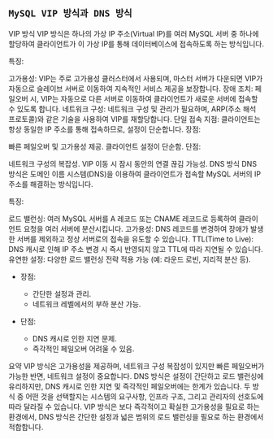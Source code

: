 ## `MySQL VIP 방식과 DNS 방식`

VIP 방식
VIP 방식은 하나의 가상 IP 주소(Virtual IP)를 여러 MySQL 서버 중 하나에 할당하여 클라이언트가 이 가상 IP를 통해 데이터베이스에 접속하도록 하는 방식입니다.

특징:

고가용성: VIP는 주로 고가용성 클러스터에서 사용되며, 마스터 서버가 다운되면 VIP가 자동으로 슬레이브 서버로 이동하여 지속적인 서비스 제공을 보장합니다.
장애 조치: 페일오버 시, VIP는 자동으로 다른 서버로 이동하여 클라이언트가 새로운 서버에 접속할 수 있도록 합니다.
네트워크 구성: 네트워크 구성 및 관리가 필요하며, ARP(주소 해석 프로토콜)와 같은 기술을 사용하여 VIP를 재할당합니다.
단일 접속 지점: 클라이언트는 항상 동일한 IP 주소를 통해 접속하므로, 설정이 단순합니다.
장점:

빠른 페일오버 및 고가용성 제공.
클라이언트 설정이 단순함.
단점:

네트워크 구성의 복잡성.
VIP 이동 시 잠시 동안의 연결 끊김 가능성.
DNS 방식
DNS 방식은 도메인 이름 시스템(DNS)을 이용하여 클라이언트가 접속할 MySQL 서버의 IP 주소를 해결하는 방식입니다.

특징:

로드 밸런싱: 여러 MySQL 서버를 A 레코드 또는 CNAME 레코드로 등록하여 클라이언트 요청을 여러 서버에 분산시킵니다.
고가용성: DNS 레코드를 변경하여 장애가 발생한 서버를 제외하고 정상 서버로의 접속을 유도할 수 있습니다.
TTL(Time to Live): DNS 캐시로 인해 IP 주소 변경 시 즉시 반영되지 않고 TTL에 따라 지연될 수 있습니다.
유연한 설정: 다양한 로드 밸런싱 전략 적용 가능 (예: 라운드 로빈, 지리적 분산 등).

- 장점:
  - 간단한 설정과 관리.
  - 네트워크 레벨에서의 부하 분산 가능.

- 단점:
  - DNS 캐시로 인한 지연 문제.
  - 즉각적인 페일오버 어려울 수 있음.

요약
VIP 방식은 고가용성을 제공하며, 네트워크 구성 복잡성이 있지만 빠른 페일오버가 가능한 반면, 네트워크 설정이 중요합니다.
DNS 방식은 설정이 간단하고 로드 밸런싱에 유리하지만, DNS 캐시로 인한 지연 및 즉각적인 페일오버에는 한계가 있습니다.
두 방식 중 어떤 것을 선택할지는 시스템의 요구사항, 인프라 구조, 그리고 관리자의 선호도에 따라 달라질 수 있습니다. VIP 방식은 보다 즉각적이고 확실한 고가용성을 필요로 하는 환경에서, DNS 방식은 간단한 설정과 넓은 범위의 로드 밸런싱을 필요로 하는 환경에서 적합합니다.